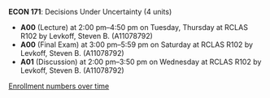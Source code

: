 **ECON 171**: Decisions Under Uncertainty (4 units)

- **A00** (Lecture) at 2:00 pm–4:50 pm on Tuesday, Thursday at RCLAS R102 by Levkoff, Steven B. (A11078792)
- **A00** (Final Exam) at 3:00 pm–5:59 pm on Saturday at RCLAS R102 by Levkoff, Steven B. (A11078792)
- **A01** (Discussion) at 2:00 pm–3:50 pm on Wednesday at RCLAS R102 by Levkoff, Steven B. (A11078792)

[Enrollment numbers over time](./ECON171.tsv)
